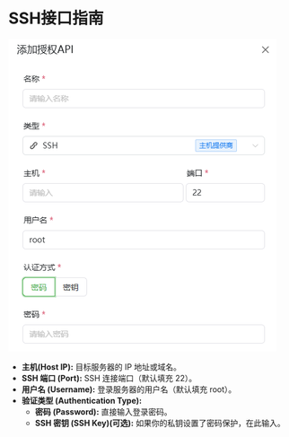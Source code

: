 # SSH接口指南

![alt text](../../../public/images/guide/help/provider/ssh/image.png)

*   **主机(Host IP):** 目标服务器的 IP 地址或域名。
*   **SSH 端口 (Port):** SSH 连接端口（默认填充 22）。
*   **用户名 (Username):** 登录服务器的用户名（默认填充 root）。
*   **验证类型 (Authentication Type):**
    *   **密码 (Password):** 直接输入登录密码。
    *   **SSH 密钥 (SSH Key)(可选):** 如果你的私钥设置了密码保护，在此输入。